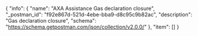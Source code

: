 {
  "info": {
    "name": "AXA Assistance Gas declaration closure",
    "_postman_id": "f92e867d-521d-4ebe-bba9-d8c95c9b82ac",
    "description": "Gas declaration closure",
    "schema": "https://schema.getpostman.com/json/collection/v2.0.0/"
  },
  "item": []
}